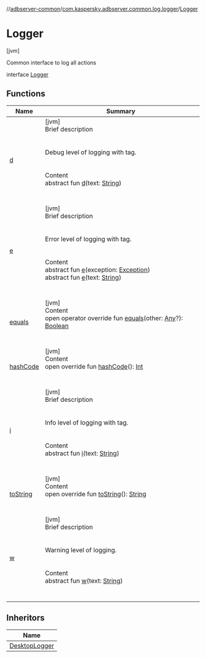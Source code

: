 //[adbserver-common](../../index.md)/[com.kaspersky.adbserver.common.log.logger](../index.md)/[Logger](index.md)



# Logger  
 [jvm] 

Common interface to log all actions

interface [Logger](index.md)   


## Functions  
  
|  Name|  Summary| 
|---|---|
| [d](d.md)| [jvm]  <br>Brief description  <br><br><br>Debug level of logging with tag.<br><br>  <br>Content  <br>abstract fun [d](d.md)(text: [String](https://kotlinlang.org/api/latest/jvm/stdlib/kotlin/-string/index.html))  <br><br><br>
| [e](e.md)| [jvm]  <br>Brief description  <br><br><br>Error level of logging with tag.<br><br>  <br>Content  <br>abstract fun [e](e.md)(exception: [Exception](https://docs.oracle.com/javase/8/docs/api/java/lang/Exception.html))  <br>abstract fun [e](e.md)(text: [String](https://kotlinlang.org/api/latest/jvm/stdlib/kotlin/-string/index.html))  <br><br><br>
| [equals](https://kotlinlang.org/api/latest/jvm/stdlib/kotlin/-any/equals.html)| [jvm]  <br>Content  <br>open operator override fun [equals](https://kotlinlang.org/api/latest/jvm/stdlib/kotlin/-any/equals.html)(other: [Any](https://kotlinlang.org/api/latest/jvm/stdlib/kotlin/-any/index.html)?): [Boolean](https://kotlinlang.org/api/latest/jvm/stdlib/kotlin/-boolean/index.html)  <br><br><br>
| [hashCode](https://kotlinlang.org/api/latest/jvm/stdlib/kotlin/-any/hash-code.html)| [jvm]  <br>Content  <br>open override fun [hashCode](https://kotlinlang.org/api/latest/jvm/stdlib/kotlin/-any/hash-code.html)(): [Int](https://kotlinlang.org/api/latest/jvm/stdlib/kotlin/-int/index.html)  <br><br><br>
| [i](i.md)| [jvm]  <br>Brief description  <br><br><br>Info level of logging with tag.<br><br>  <br>Content  <br>abstract fun [i](i.md)(text: [String](https://kotlinlang.org/api/latest/jvm/stdlib/kotlin/-string/index.html))  <br><br><br>
| [toString](https://kotlinlang.org/api/latest/jvm/stdlib/kotlin/-any/to-string.html)| [jvm]  <br>Content  <br>open override fun [toString](https://kotlinlang.org/api/latest/jvm/stdlib/kotlin/-any/to-string.html)(): [String](https://kotlinlang.org/api/latest/jvm/stdlib/kotlin/-string/index.html)  <br><br><br>
| [w](w.md)| [jvm]  <br>Brief description  <br><br><br>Warning level of logging.<br><br>  <br>Content  <br>abstract fun [w](w.md)(text: [String](https://kotlinlang.org/api/latest/jvm/stdlib/kotlin/-string/index.html))  <br><br><br>


## Inheritors  
  
|  Name| 
|---|
| [DesktopLogger](../-desktop-logger/index.md)


